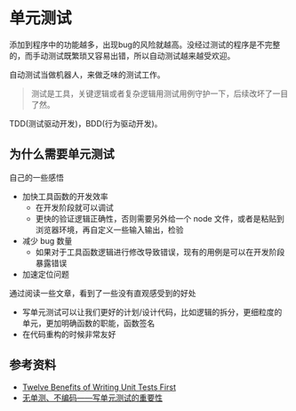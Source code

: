 # 单元测试

添加到程序中的功能越多，出现bug的风险就越高。没经过测试的程序是不完整的，而手动测试既繁琐又容易出错，所以自动测试越来越受欢迎。

自动测试当做机器人，来做乏味的测试工作。

> 测试是工具，关键逻辑或者复杂逻辑用测试用例守护一下，后续改坏了一目了然。

TDD(测试驱动开发)，BDD(行为驱动开发)。

## 为什么需要单元测试

自己的一些感悟

- 加快工具函数的开发效率
  - 在开发阶段就可以调试
  - 更快的验证逻辑正确性，否则需要另外给一个 node 文件，或者是粘贴到浏览器环境，再自定义一些输入输出，检验
- 减少 bug 数量
  - 如果对于工具函数逻辑进行修改导致错误，现有的用例是可以在开发阶段暴露错误
- 加速定位问题

通过阅读一些文章，看到了一些没有直观感受到的好处

- 写单元测试可以让我们更好的计划/设计代码，比如逻辑的拆分，更细粒度的单元，更加明确函数的职能，函数签名
- 在代码重构的时候非常友好

## 参考资料

- [Twelve Benefits of Writing Unit Tests First](http://sd.jtimothyking.com/2006/07/11/twelve-benefits-of-writing-unit-tests-first/)
- [无单测、不编码——写单元测试的重要性](https://www.hollischuang.com/archives/954)
